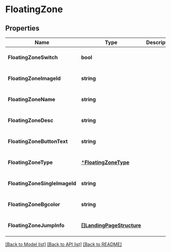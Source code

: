 # FloatingZone

## Properties
Name | Type | Description | Notes
------------ | ------------- | ------------- | -------------
**FloatingZoneSwitch** | **bool** |  | [optional] [default to null]
**FloatingZoneImageId** | **string** |  | [optional] [default to null]
**FloatingZoneName** | **string** |  | [optional] [default to null]
**FloatingZoneDesc** | **string** |  | [optional] [default to null]
**FloatingZoneButtonText** | **string** |  | [optional] [default to null]
**FloatingZoneType** | [***FloatingZoneType**](FloatingZoneType.md) |  | [optional] [default to null]
**FloatingZoneSingleImageId** | **string** |  | [optional] [default to null]
**FloatingZoneBgcolor** | **string** |  | [optional] [default to null]
**FloatingZoneJumpInfo** | [**[]LandingPageStructure**](landing_page_structure.md) |  | [optional] [default to null]

[[Back to Model list]](../README.md#documentation-for-models) [[Back to API list]](../README.md#documentation-for-api-endpoints) [[Back to README]](../README.md)


